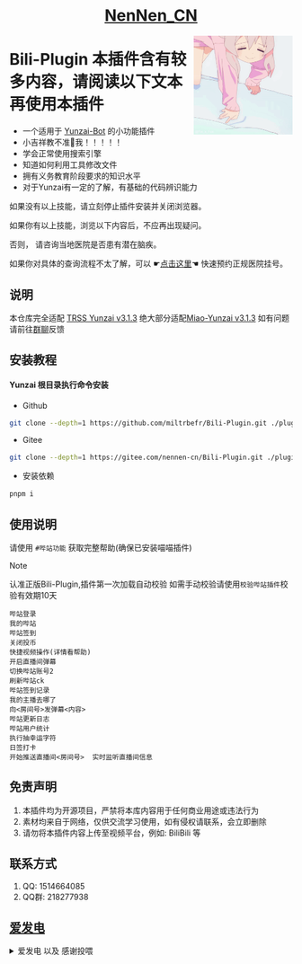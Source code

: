 <div align="center">

# [NenNen_CN](https://gitee.com/nennen-cn)

<img decoding="async" align=right src="resources/imgs/face.gif" width="35%">
</div>

# Bili-Plugin  本插件含有较多内容，请阅读以下文本再使用本插件

- 一个适用于 [Yunzai-Bot](https://github.com/TimeRainStarSky/Yunzai) 的小功能插件
- 小吉祥教不准🐎我！！！！！
- 学会正常使用搜索引擎
- 知道如何利用工具修改文件
- 拥有义务教育阶段要求的知识水平
- 对于Yunzai有一定的了解，有基础的代码辨识能力

如果没有以上技能，请立刻停止插件安装并关闭浏览器。

如果你有以上技能，浏览以下内容后，不应再出现疑问。

否则， 请咨询当地医院是否患有潜在脑疾。

如果你对具体的查询流程不太了解，可以 ☛[点击这里](https://www.guahao.com/nav)☚ 快速预约正规医院挂号。


## 说明

本仓库完全适配 [TRSS Yunzai v3.1.3](https://github.com/TimeRainStarSky/Yunzai) 绝大部分适配[Miao-Yunzai v3.1.3](https://github.com/yoimiya-kokomi/Miao-Yunzai) 如有问题请前往[群聊](https://qm.qq.com/q/G3LKGY2Gsu)反馈


## 安装教程 

#### Yunzai 根目录执行命令安装

 - Github
``` bash 
git clone --depth=1 https://github.com/miltrbefr/Bili-Plugin.git ./plugins/Bili-Plugin/
```

 - Gitee
``` bash 
git clone --depth=1 https://gitee.com/nennen-cn/Bili-Plugin.git ./plugins/Bili-Plugin/
```

 - 安装依赖
``` bash 
pnpm i
```
## 使用说明
请使用 `#哔站功能` 获取完整帮助(确保已安装喵喵插件)

> [!NOTE]
>认准正版Bili-Plugin,插件第一次加载自动校验
>如需手动校验请使用`校验哔站插件`校验有效期10天
> ```
> 哔站登录  
> 我的哔站
> 哔站签到
> 关闭投币
> 快捷视频操作(详情看帮助)
> 开启直播间弹幕
> 切换哔站账号2
> 刷新哔站ck
> 哔站签到记录
> 我的主播去哪了
> 向<房间号>发弹幕<内容>
> 哔站更新日志
> 哔站用户统计
> 执行抽幸运字符
> 日签打卡
> 开始推送直播间<房间号>  实时监听直播间信息

## 免责声明
1.  本插件均为开源项目，严禁将本库内容用于任何商业用途或违法行为
2.  素材均来自于网络，仅供交流学习使用，如有侵权请联系，会立即删除
3.  请勿将本插件内容上传至视频平台，例如: BiliBili 等


## 联系方式
1. QQ: 1514664085
2. QQ群: 218277938

## [爱发电](https://afdian.com/a/ziyibots)

<details>
<summary>爱发电 以及 感谢投喂 </summary>
<img width="365px" height="450px" src="resources/imgs/afdian.jpg">
